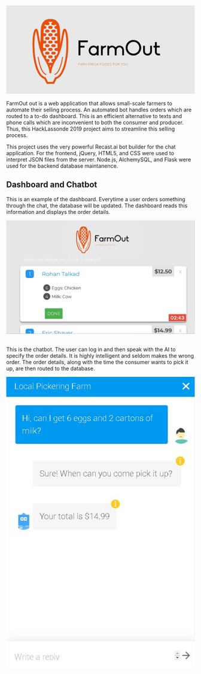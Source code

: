 
![alt text](https://raw.githubusercontent.com/rohantalkad747/FarmOut/master/Portal-website/Logo.png)


FarmOut out is a web application that allows small-scale farmers to automate their selling process. An automated bot handles orders which are routed to a to-do dashboard. This is an efficient alternative to texts and phone calls which are inconvenient to both the consumer and producer. Thus, this HackLassonde 2019 project aims to streamline this selling process. 

This project uses the very powerful Recast.ai bot builder for the chat application. For the frontend, jQuery, HTML5, and CSS were used to interpret JSON files from the server. Node.js, AlchemySQL, and Flask were used for the backend database maintanence. 

## Dashboard and Chatbot
This is an example of the dashboard. Everytime a user orders something through the chat, the database will be updated. 
The dashboard reads this information and displays the order details. 

![alt text](https://raw.githubusercontent.com/rohantalkad747/FarmOut/master/Mocks/Order.JPG)
##
This is the chatbot. The user can log in and then speak with the AI to specify the order details. It is highly intelligent and seldom makes the wrong order. The order details, along with the time the consumer wants to pick it up, are then routed to the database.

![alt text](https://raw.githubusercontent.com/rohantalkad747/FarmOut/master/Mocks/Chat.JPG)

